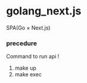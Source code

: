 # golang_next.js
SPA(Go × Next.js)

### precedure
Command to run api !  
1. make up  
2. make exec  